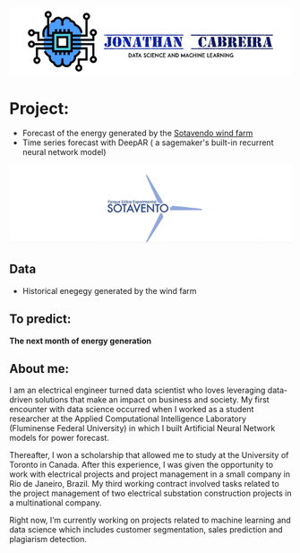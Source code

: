 

![](images/CabreiraLogo.png)

# Project:

* Forecast of the energy generated by the [Sotavendo wind farm](http://www.sotaventogalicia.com/en/)
* Time series forecast with DeepAR ( a sagemaker's built-in recurrent neural network model)

<p align="center">
  <img  src="images/sotavento.png">
</p>


## Data

- Historical enegegy generated by the wind farm 


## To predict:
 **The next month of energy generation**


## About me:

I am an electrical engineer turned data scientist who loves leveraging data-driven solutions that make an impact on business and society. My first encounter with data science occurred when I worked as a student researcher at the Applied Computational Intelligence Laboratory (Fluminense Federal University) in which I built Artificial Neural Network models for power forecast.

Thereafter, I won a scholarship that allowed me to study at the University of Toronto in Canada. After this experience, I was given the opportunity to work with electrical projects and project management in a small company in Rio de Janeiro, Brazil. My third working contract involved tasks related to the project management of two electrical substation construction projects in a multinational company.

Right now, I’m currently working on projects related to machine learning and data science which includes customer segmentation, sales prediction and plagiarism detection.
